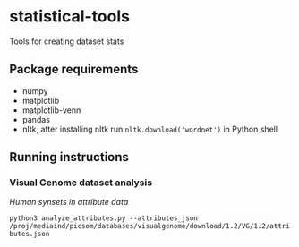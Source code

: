 # statistical-tools
Tools for creating dataset stats

## Package requirements

* numpy
* matplotlib
* matplotlib-venn
* pandas
* nltk, after installing nltk run `nltk.download('wordnet')` in Python shell

## Running instructions

### Visual Genome dataset analysis

*Human synsets in attribute data*

`python3 analyze_attributes.py --attributes_json /proj/mediaind/picsom/databases/visualgenome/download/1.2/VG/1.2/attributes.json`
